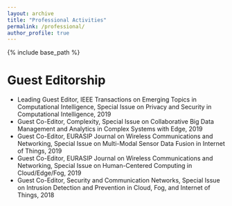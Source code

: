 ```yaml
---
layout: archive
title: "Professional Activities"
permalink: /professional/
author_profile: true
---
```


{% include base_path %}

Guest Editorship
======
* Leading Guest Editor, IEEE Transactions on Emerging Topics in Computational Intelligence, 
Special Issue on Privacy and Security in Computational Intelligence, 2019
* Guest Co-Editor, Complexity, Special Issue on Collaborative Big Data Management and Analytics in
Complex Systems with Edge, 2019
* Guest Co-Editor, EURASIP Journal on Wireless Communications and Networking, Special Issue on
Multi-Modal Sensor Data Fusion in Internet of Things, 2019
* Guest Co-Editor, EURASIP Journal on Wireless Communications and Networking, Special Issue on
Human-Centered Computing in Cloud/Edge/Fog, 2019
* Guest Co-Editor, Security and Communication Networks, Special Issue on Intrusion Detection and
Prevention in Cloud, Fog, and Internet of Things, 2018




